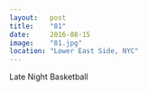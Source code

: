```yaml
---
layout:   post
title:    "81"
date:     2016-08-15
image:    "81.jpg"
location: "Lower East Side, NYC"
---
```


Late Night Basketball
